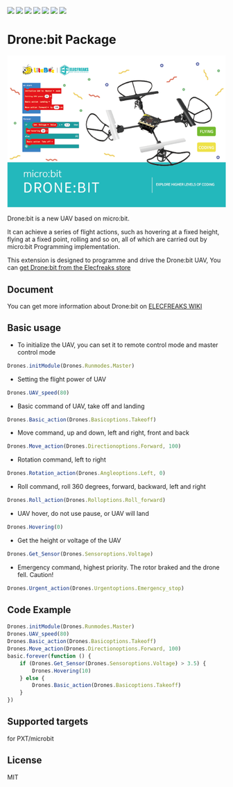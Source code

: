 ![](https://img.shields.io/badge/Plantfrom-Micro%3Abit-red) ![](https://img.shields.io/travis/com/elecfreaks/pxt-Dronebit) ![](https://img.shields.io/github/v/release/elecfreaks/pxt-Dronebit) ![](https://img.shields.io/github/last-commit/elecfreaks/pxt-Dronebit) ![](https://img.shields.io/github/languages/top/elecfreaks/pxt-Dronebit) ![](https://img.shields.io/github/issues/elecfreaks/pxt-Dronebit) ![](https://img.shields.io/github/license/elecfreaks/pxt-Dronebit) 

# Drone:bit Package

![](/image.png/)

Drone:bit is a new UAV based on micro:bit.

It can achieve a series of flight actions, such as hovering at a fixed height, flying at a fixed point, rolling and so on, all of which are carried out by micro:bit Programming implementation.

This extension is designed to programme and drive the Drone:bit UAV, You can [get Drone:bit from the Elecfreaks store](https://www.elecfreaks.com/micro-bit-Drone-kit.html)

## Document

You can get more information about Drone:bit on [ELECFREAKS WIKI](
https://www.elecfreaks.com/learn-en/microbitKit/Drone_Kit/index.html)

## Basic usage
* To initialize the UAV, you can set it to remote control mode and master control mode
```JavaScript
Drones.initModule(Drones.Runmodes.Master)
```
* Setting the flight power of UAV
```JavaScript
Drones.UAV_speed(80)
```
* Basic command of UAV, take off and landing
```JavaScript
Drones.Basic_action(Drones.Basicoptions.Takeoff)
```
* Move command, up and down, left and right, front and back
```JavaScript
Drones.Move_action(Drones.Directionoptions.Forward, 100)
```
* Rotation command, left to right
```JavaScript
Drones.Rotation_action(Drones.Angleoptions.Left, 0)
```
* Roll command, roll 360 degrees, forward, backward, left and right
```JavaScript
Drones.Roll_action(Drones.Rolloptions.Roll_forward)
```
* UAV hover, do not use pause, or UAV will land
```JavaScript
Drones.Hovering(0)
```
* Get the height or voltage of the UAV
```JavaScript
Drones.Get_Sensor(Drones.Sensoroptions.Voltage)
```
* Emergency command, highest priority. The rotor braked and the drone fell. Caution!
```JavaScript
Drones.Urgent_action(Drones.Urgentoptions.Emergency_stop)
```

## Code Example
```JavaScript
Drones.initModule(Drones.Runmodes.Master)
Drones.UAV_speed(80)
Drones.Basic_action(Drones.Basicoptions.Takeoff)
Drones.Move_action(Drones.Directionoptions.Forward, 100)
basic.forever(function () {
    if (Drones.Get_Sensor(Drones.Sensoroptions.Voltage) > 3.5) {
        Drones.Hovering(10)
    } else {
        Drones.Basic_action(Drones.Basicoptions.Takeoff)
    }
})

```
## Supported targets
for PXT/microbit

## License
MIT

